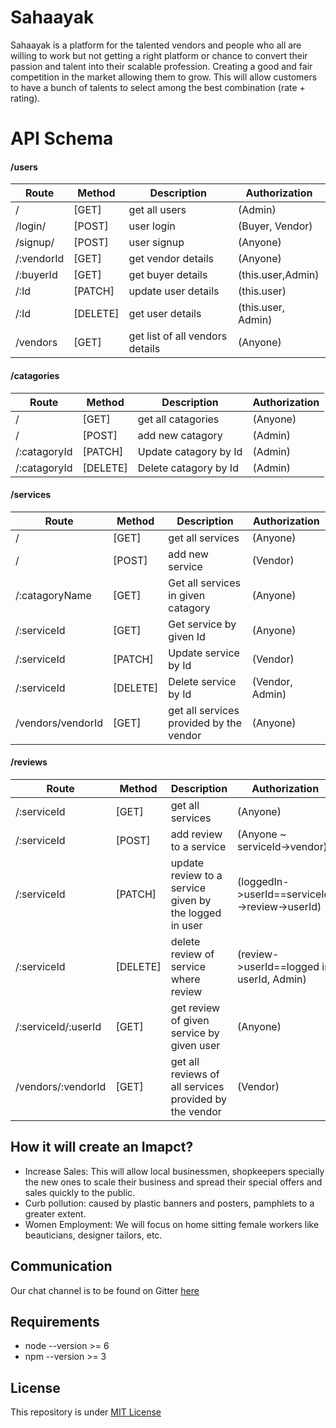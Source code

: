 # Sahaayak
Sahaayak is a platform for the talented vendors and people who all are willing to work but not getting a right platform or chance to convert their passion and talent into their scalable profession. Creating a good and fair competition in the market allowing them to grow. This will allow customers to have a bunch of talents to select among the best combination (rate + rating).

# API Schema

#### /users
| Route      | Method   | Description                     | Authorization      |
|------------|----------|---------------------------------|--------------------|
| /          | [GET]    | get all users                   | (Admin)            |
| /login/    | [POST]   | user login                      | (Buyer, Vendor)    |
| /signup/   | [POST]   | user signup                     | (Anyone)           |
| /:vendorId | [GET]    | get vendor details              | (Anyone)           |
| /:buyerId  | [GET]    | get buyer details               | (this.user,Admin)  |
| /:Id       | [PATCH]  | update user details             | (this.user)        |
| /:Id       | [DELETE] | get user details                | (this.user, Admin) |
| /vendors   | [GET]    | get list of all vendors details | (Anyone)           |
#### /catagories
| Route        | Method   | Description           | Authorization |
|--------------|----------|-----------------------|---------------|
| /            | [GET]    | get all catagories    | (Anyone)      |
| /            | [POST]   | add new catagory      | (Admin)       |
| /:catagoryId | [PATCH]  | Update catagory by Id | (Admin)       |
| /:catagoryId | [DELETE] | Delete catagory by Id | (Admin)       |
#### /services
| Route             | Method   | Description                             | Authorization   |
|-------------------|----------|-----------------------------------------|-----------------|
| /                 | [GET]    | get all services                        | (Anyone)        |
| /                 | [POST]   | add new service                         | (Vendor)        |
| /:catagoryName    | [GET]    | Get all services in given catagory      | (Anyone)        |
| /:serviceId       | [GET]    | Get service by given Id                 | (Anyone)        |
| /:serviceId       | [PATCH]  | Update service by Id                    | (Vendor)        |
| /:serviceId       | [DELETE] | Delete service by Id                    | (Vendor, Admin) |
| /vendors/vendorId | [GET]    | get all services provided by the vendor | (Anyone)        |
#### /reviews
| Route               | Method   | Description                                            | Authorization                                 |
|---------------------|----------|--------------------------------------------------------|-----------------------------------------------|
| /:serviceId         | [GET]    | get all services                                       | (Anyone)                                      |
| /:serviceId         | [POST]   | add review to a service                                | (Anyone ~ serviceId->vendor)                  |
| /:serviceId         | [PATCH]  | update review to a service given by the logged in user | (loggedIn->userId==serviceId->review->userId) |
| /:serviceId         | [DELETE] | delete review of service where review                  | (review->userId==logged in userId, Admin)     |
| /:serviceId/:userId | [GET]    | get review of given service by given user              | (Anyone)                                      |
| /vendors/:vendorId  | [GET]    | get all reviews of all services provided by the vendor | (Vendor)                                      |

## How it will create an Imapct?
* Increase Sales: This will allow local businessmen, shopkeepers specially the new ones to scale their business and spread their special offers and sales quickly to the public. 
* Curb pollution: caused by plastic banners and posters, pamphlets to a greater extent.
* Women Employment: We will focus on home sitting female workers like beauticians, designer tailors, etc.

## Communication

Our chat channel is to be found on Gitter [here](https://gitter.im/dsciitpatna/Sahaayak)

## Requirements
* node --version >= 6
* npm --version >= 3

## License

This repository is under [MIT License](LICENSE) 
